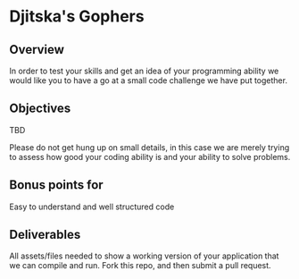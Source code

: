 # Djitska's Gophers 

## Overview

In order to test your skills and get an idea of your programming ability we would like you to have a go at a small code challenge we have put together.

## Objectives

TBD

Please do not get hung up on small details, in this case we are merely trying to assess how good your coding ability is and your ability to solve problems.


## Bonus points for

Easy to understand and well structured code

## Deliverables

All assets/files needed to show a working version of your application that we can compile and run.
Fork this repo, and then submit a pull request.
